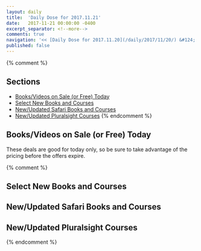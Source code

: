 ```yaml
---
layout: daily
title:  'Daily Dose for 2017.11.21'
date:   2017-11-21 00:00:00 -0400
excerpt_separator: <!--more-->
comments: true
navigation: '<< [Daily Dose for 2017.11.20](/daily/2017/11/20/) &#124; [Nov 2017](/daily/2017/11/) &#124; [2017](/daily/2017/) &#124; Daily Dose for 2017.11.22 >>'
published: false
---
```

{% comment %}
## Sections
* [Books/Videos on Sale (or Free) Today](#sale)
* [Select New Books and Courses](#select)
* [New/Updated Safari Books and Courses](#safari-new)
* [New/Updated Pluralsight Courses](#pluralsight-new)
{% endcomment %}

## <a name="sale"></a>Books/Videos on Sale (or Free) Today ##
These deals are good for today only, so be sure to take advantage of the pricing before the offers expire.

{% comment %}
## <a name="select"></a>Select New Books and Courses ##

## <a name="safari-new"></a>New/Updated Safari Books and Courses ## 

## <a name="pluralsight-new"></a>New/Updated Pluralsight Courses ## 
{% endcomment %}
